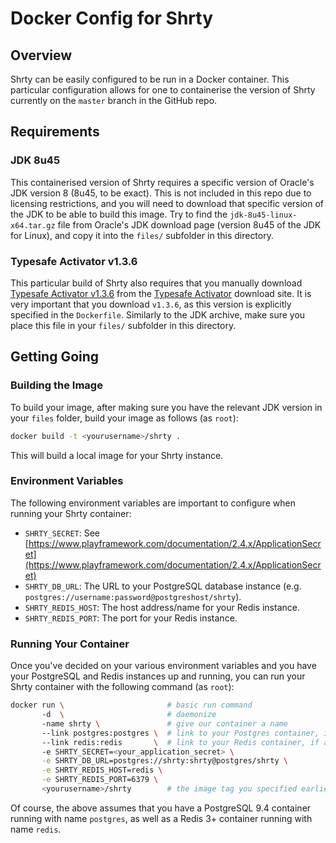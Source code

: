 # Docker Config for Shrty

## Overview
Shrty can be easily configured to be run in a Docker container. This particular
configuration allows for one to containerise the version of Shrty currently on
the `master` branch in the GitHub repo.

## Requirements

### JDK 8u45
This containerised version of Shrty requires a specific version of Oracle's JDK
version 8 (8u45, to be exact). This is not included in this repo due to
licensing restrictions, and you will need to download that specific version of
the JDK to be able to build this image. Try to find the
`jdk-8u45-linux-x64.tar.gz` file from Oracle's JDK download page (version 8u45
of the JDK for Linux), and copy it into the `files/` subfolder in this
directory.

### Typesafe Activator v1.3.6
This particular build of Shrty also requires that you manually download
[Typesafe Activator v1.3.6](https://downloads.typesafe.com/typesafe-activator/1.3.6/typesafe-activator-1.3.6.zip)
from the [Typesafe Activator](https://www.typesafe.com/activator/download)
download site. It is very important that you download `v1.3.6`, as this version
is explicitly specified in the `Dockerfile`. Similarly to the JDK archive,
make sure you place this file in your `files/` subfolder in this directory.

## Getting Going

### Building the Image
To build your image, after making sure you have the relevant JDK version in
your `files` folder, build your image as follows (as `root`):

```bash
docker build -t <yourusername>/shrty .
```

This will build a local image for your Shrty instance.

### Environment Variables
The following environment variables are important to configure when running
your Shrty container:

* `SHRTY_SECRET`: See [https://www.playframework.com/documentation/2.4.x/ApplicationSecret](https://www.playframework.com/documentation/2.4.x/ApplicationSecret)
* `SHRTY_DB_URL`: The URL to your PostgreSQL database instance (e.g.
`postgres://username:password@postgreshost/shrty`).
* `SHRTY_REDIS_HOST`: The host address/name for your Redis instance.
* `SHRTY_REDIS_PORT`: The port for your Redis instance.

### Running Your Container
Once you've decided on your various environment variables and you have your
PostgreSQL and Redis instances up and running, you can run your Shrty container
with the following command (as `root`):

```bash
docker run \                       # basic run command
       -d  \                       # daemonize
       -name shrty \               # give our container a name
       --link postgres:postgres \  # link to your Postgres container, if applicable
       --link redis:redis       \  # link to your Redis container, if applicable
       -e SHRTY_SECRET=<your_application_secret> \
       -e SHRTY_DB_URL=postgres://shrty:shrty@postgres/shrty \
       -e SHRTY_REDIS_HOST=redis \
       -e SHRTY_REDIS_PORT=6379 \
       <yourusername>/shrty        # the image tag you specified earlier
```

Of course, the above assumes that you have a PostgreSQL 9.4 container running
with name `postgres`, as well as a Redis 3+ container running with name
`redis`.